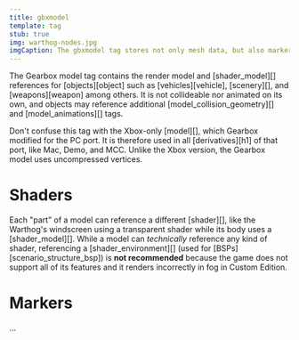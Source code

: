 ```yaml
---
title: gbxmodel
template: tag
stub: true
img: warthog-nodes.jpg
imgCaption: The gbxmodel tag stores not only mesh data, but also markers, animation nodes, shader references, and more.
---
```


The Gearbox model tag contains the render model and [shader_model][] references for [objects][object] such as [vehicles][vehicle], [scenery][], and [weapons][weapon] among others. It is not collideable nor animated on its own, and objects may reference additional [model_collision_geometry][] and [model_animations][] tags.

Don't confuse this tag with the Xbox-only [model][], which Gearbox modified for the PC port. It is therefore used in all [derivatives][h1] of that port, like Mac, Demo, and MCC. Unlike the Xbox version, the Gearbox model uses uncompressed vertices.

# Shaders
Each "part" of a model can reference a different [shader][], like the Warthog's windscreen using a transparent shader while its body uses a [shader_model][]. While a model can _technically_ reference any kind of shader, referencing a [shader_environment][] (used for [BSPs][scenario_structure_bsp]) is **not recommended** because the game does not support all of its features and it renders incorrectly in fog in Custom Edition.

# Markers
...
